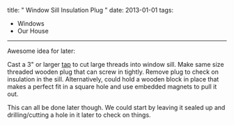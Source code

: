 title: " Window Sill Insulation Plug "
date: 2013-01-01
tags:
- Windows
- Our House
---


Awesome idea for later:

Cast a 3" or larger [tap](http://www.nmri.go.jp/eng/khirata/metalwork/basic/bolt/index_e.html) to cut large threads into window sill. Make same size threaded wooden plug that can screw in tightly. Remove plug to check on insulation in the sill.  Alternatively, could hold a wooden block in place that makes a perfect fit in a square hole and use embedded magnets to pull it out.

This can all be done later though.  We could start by leaving it sealed up and drilling/cutting a hole in it later to check on things.


